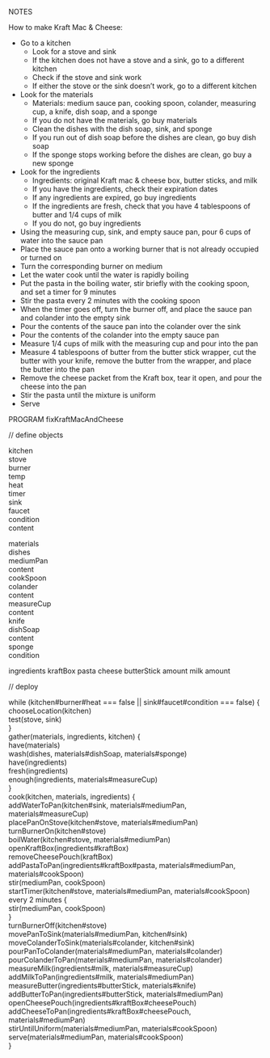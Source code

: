 NOTES

How to make Kraft Mac & Cheese:
- Go to a kitchen
    - Look for a stove and sink
    - If the kitchen does not have a stove and a sink, go to a different kitchen
    - Check if the stove and sink work
    - If either the stove or the sink doesn’t work, go to a different kitchen
- Look for the materials
    - Materials: medium sauce pan, cooking spoon, colander, measuring cup, a knife, dish soap, and a sponge
    - If you do not have the materials, go buy materials
    - Clean the dishes with the dish soap, sink, and sponge
    - If you run out of dish soap before the dishes are clean, go buy dish soap
    - If the sponge stops working before the dishes are clean, go buy a new sponge
- Look for the ingredients
    - Ingredients: original Kraft mac & cheese box, butter sticks, and milk
    - If you have the ingredients, check their expiration dates
    - If any ingredients are expired, go buy ingredients
    - If the ingredients are fresh, check that you have 4 tablespoons of butter and 1/4 cups of milk
    - If you do not, go buy ingredients
- Using the measuring cup, sink, and empty sauce pan, pour 6 cups of water into the sauce pan
- Place the sauce pan onto a working burner that is not already occupied or turned on
- Turn the corresponding burner on medium
- Let the water cook until the water is rapidly boiling
- Put the pasta in the boiling water, stir briefly with the cooking spoon, and set a timer for 9 minutes
- Stir the pasta every 2 minutes with the cooking spoon
- When the timer goes off, turn the burner off, and place the sauce pan and colander into the empty sink
- Pour the contents of the sauce pan into the colander over the sink
- Pour the contents of the colander into the empty sauce pan
- Measure 1/4 cups of milk with the measuring cup and pour into the pan
- Measure 4 tablespoons of butter from the butter stick wrapper, cut the butter with your knife, remove the butter from the wrapper, and place the butter into the pan
- Remove the cheese packet from the Kraft box, tear it open, and pour the cheese into the pan
- Stir the pasta until the mixture is uniform
- Serve

PROGRAM fixKraftMacAndCheese

// define objects 

kitchen  
    stove  
        burner  
            temp  
            heat  
        timer  
    sink  
        faucet  
            condition  
        content  

materials  
    dishes  
        mediumPan  
            content  
        cookSpoon  
        colander  
            content  
        measureCup  
            content  
        knife  
    dishSoap  
        content  
    sponge  
        condition  

ingredients
    kraftBox
        pasta
        cheese
    butterStick
        amount
    milk
        amount

// deploy

while (kitchen#burner#heat === false || sink#faucet#condition === false) {  
    chooseLocation(kitchen)  
        test(stove, sink)  
    }  
gather(materials, ingredients, kitchen) {  
    have(materials)  
    wash(dishes, materials#dishSoap, materials#sponge)  
    have(ingredients)  
    fresh(ingredients)  
    enough(ingredients, materials#measureCup)  
}  
cook(kitchen, materials, ingredients) {  
    addWaterToPan(kitchen#sink, materials#mediumPan, materials#measureCup)  
    placePanOnStove(kitchen#stove, materials#mediumPan)  
    turnBurnerOn(kitchen#stove)  
    boilWater(kitchen#stove, materials#mediumPan)  
    openKraftBox(ingredients#kraftBox)  
        removeCheesePouch(kraftBox)  
    addPastaToPan(ingredients#kraftBox#pasta, materials#mediumPan, materials#cookSpoon)  
        stir(mediumPan, cookSpoon)  
    startTimer(kitchen#stove, materials#mediumPan, materials#cookSpoon)  
        every 2 minutes {  
            stir(mediumPan, cookSpoon)  
        }  
    turnBurnerOff(kitchen#stove)  
    movePanToSink(materials#mediumPan, kitchen#sink)  
    moveColanderToSink(materials#colander, kitchen#sink)  
    pourPanToColander(materials#mediumPan, materials#colander)  
    pourColanderToPan(materials#mediumPan, materials#colander)  
    measureMilk(ingredients#milk, materials#measureCup)  
    addMilkToPan(ingredients#milk, materials#mediumPan)  
    measureButter(ingredients#butterStick, materials#knife)  
    addButterToPan(ingredients#butterStick, materials#mediumPan)  
    openCheesePouch(ingredients#kraftBox#cheesePouch)  
    addCheeseToPan(ingredients#kraftBox#cheesePouch, materials#mediumPan)  
    stirUntilUniform(materials#mediumPan, materials#cookSpoon)  
    serve(materials#mediumPan, materials#cookSpoon)  
}  